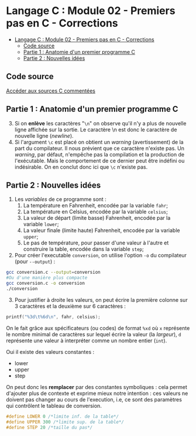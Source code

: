 # Langage C : Module 02 - Premiers pas en C - Corrections

- [Langage C : Module 02 - Premiers pas en C - Corrections](#langage-c--module-02---premiers-pas-en-c---corrections)
  - [Code source](#code-source)
  - [Partie 1 : Anatomie d'un premier programme C](#partie-1--anatomie-dun-premier-programme-c)
  - [Partie 2 : Nouvelles idées](#partie-2--nouvelles-idées)


## Code source

[Accéder aux sources C commentées](./sources/)

## Partie 1 : Anatomie d'un premier programme C

3. Si on **enlève** les caractères "`\n`" on observe qu'il n'y a plus de nouvelle ligne affichée sur la sortie. Le caractère \n est donc le caractère de nouvelle ligne (*newline*). 
5. Si l'argument `\c` est placé on obtient un *warning* (avertissement) de la part du compilateur. Il nous prévient que ce caractère n'existe pas. Un *warning*, par défaut, n'empêche pas la compilation et la production de l'exécutable. Mais le comportement de ce dernier peut être indéfini ou indésirable. On en conclut donc ici que `\c` n'existe pas. 

## Partie 2 : Nouvelles idées


1. Les *variables* de ce programme sont :
   1. La température en Fahrenheit, encodée par la variable `fahr`;
   2. La température en Celsius, encodée par la variable `celsius`;
   3. La valeur de départ (limite basse) Fahrenheit, encodée par la variable `lower`;
   4. La valeur finale (limite haute) Fahrenheit, encodée par la variable `upper`;
   5. Le pas de température, pour passer d'une valeur à l'autre et construire la table, encodée dans la variable `step`;
2. Pour créer l'executable `conversion`, on utilise l'option `-o` du compilateur (pour `--output`) :

~~~bash
gcc conversion.c --output=conversion
#Ou d'une manière plus compacte    
gcc conversion.c -o conversion
./conversion
~~~

3. Pour justifier à droite les valeurs, on peut écrire la première colonne sur 3 caractères et la deuxième sur 6 caractères :

~~~c
printf("%3d\t%6d\n", fahr, celsius);
~~~

On le fait grâce aux spécificateurs (ou codes) de format `%xd` où `x` représente le nombre minimal de caractères sur lequel écrire la valeur (la *largeur*), `d` représente une valeur à interpréter comme un nombre entier (`int`). 

Oui il existe des valeurs constantes : 

- lower
- upper
- step

On peut donc les **remplacer** par des constantes symboliques : cela permet d'ajouter plus de contexte et exprime mieux notre intention : ces valeurs ne doivent pas changer au cours de l'execution, i.e, ce sont des paramètres qui contrôlent le tableau de conversion.

~~~c
#define LOWER 0 /*limite inf. de la table*/
#define UPPER 300 /*limite sup. de la table*/
#define STEP 20 /*taille du pas*/
~~~